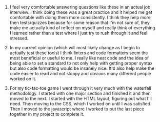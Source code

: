 1. I feel very comfortable answering questions like these in an actual job interview. I think doing these was a great 
practice and it helped me get comfortable with doing them more consistently. I think they help more then tests/quizzes because
for some reason that I'm not sure of, they make me actually kind of reflect on myself and really think of everything I learned 
rather than a test where I just try to rush through it and feel stressed.

2. In my current opinion (which will most likely change as I begin to actually test these tools) I think linters and code formatters seem 
the most beneficial or useful to me. I really like neat code and the idea of being able to set a standard to not only help with getting proper 
syntax but also code formatting would be insanely nice. It'd also help make the code easier to read and not sloppy and obvious many different people 
worked on it.


3. For my tic-tac-toe game I went through it very much with the waterfall methodology. I started with one major section and finished 
it and then moved to the next. I started with the HTML layout, figuring out what I'll need. Then moving to the CSS, which I worked on 
until I was satisfied. Then I moved to the javascript where I worked to put the last piece together in my project to complete it.